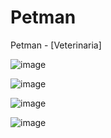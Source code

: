 # Petman
Petman - [Veterinaria]

![image](https://user-images.githubusercontent.com/34387852/121125694-9458f800-c7ec-11eb-8293-7b1517b5227c.png) 

![image](https://user-images.githubusercontent.com/34387852/121961724-66fcd480-cd2d-11eb-97f2-6d7c31c2f211.png)

![image](https://user-images.githubusercontent.com/34387852/121125756-b5b9e400-c7ec-11eb-9dd7-a943e39b5ab5.png)

![image](https://user-images.githubusercontent.com/34387852/121125824-cc603b00-c7ec-11eb-87f4-fd57e1dd3463.png)
